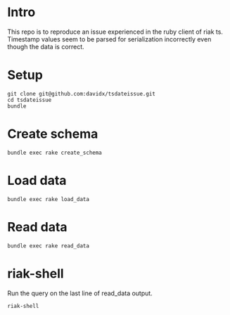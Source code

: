 # Intro 
 This repo is to reproduce an issue experienced in the ruby client of riak ts.
 Timestamp values seem to be parsed for serialization incorrectly even though the data is correct.
 
# Setup
```
git clone git@github.com:davidx/tsdateissue.git
cd tsdateissue
bundle 
```
# Create schema
```
bundle exec rake create_schema
```
# Load data 
```
bundle exec rake load_data
```
# Read data
```
bundle exec rake read_data
```
# riak-shell
Run the query on the last line of read_data output.
```
riak-shell
```
